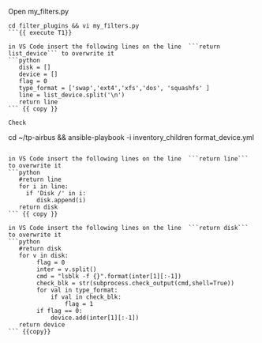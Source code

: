 Open  my_filters.py

```
cd filter_plugins && vi my_filters.py
```{{ execute T1}}

in VS Code insert the following lines on the line  ```return list_device``` to overwrite it 
```python
   disk = []
   device = []
   flag = 0
   type_format = ['swap','ext4','xfs','dos', 'squashfs' ]
   line = list_device.split('\n')
   return line
``` {{ copy }}   

Check 
```
cd ~/tp-airbus &&
ansible-playbook -i inventory_children format_device.yml
```{{ execute T1}}

in VS Code insert the following lines on the line  ```return line``` to overwrite it 
```python
   #return line
   for i in line:
     if 'Disk /' in i:
        disk.append(i)
   return disk
``` {{ copy }}

in VS Code insert the following lines on the line  ```return disk``` to overwrite it 
```python
   #return disk
   for v in disk:
        flag = 0
        inter = v.split()
        cmd = "lsblk -f {}".format(inter[1][:-1])
        check_blk = str(subprocess.check_output(cmd,shell=True))
        for val in type_format:
            if val in check_blk:
                flag = 1
        if flag == 0:
            device.add(inter[1][:-1])                
   return device
``` {{copy}}
 
